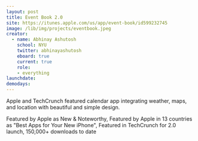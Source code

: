 ```yaml
---
layout: post
title: Event Book 2.0
site: https://itunes.apple.com/us/app/event-book/id599232745
image: /lib/img/projects/eventbook.jpeg
creator:
  - name: Abhinay Ashutosh
    school: NYU
    twitter: abhinayashutosh
    eboard: true
    current: true
    role:
    - everything
launchdate:
demodays:
---
```


Apple and TechCrunch featured calendar app integrating weather, maps, and location with beautiful and simple design.

Featured by Apple as New & Noteworthy, Featured by Apple in 13 countries as "Best Apps for Your New iPhone", Featured in TechCrunch for 2.0 launch, 150,000+ downloads to date 